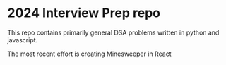 # 2024 Interview Prep repo

This repo contains primarily general DSA problems written in python and javascript.

The most recent effort is creating Minesweeper in React

